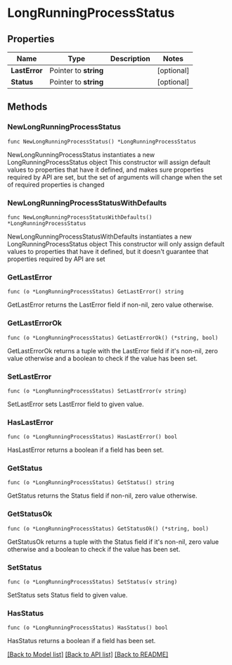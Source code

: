 # LongRunningProcessStatus

## Properties

Name | Type | Description | Notes
------------ | ------------- | ------------- | -------------
**LastError** | Pointer to **string** |  | [optional] 
**Status** | Pointer to **string** |  | [optional] 

## Methods

### NewLongRunningProcessStatus

`func NewLongRunningProcessStatus() *LongRunningProcessStatus`

NewLongRunningProcessStatus instantiates a new LongRunningProcessStatus object
This constructor will assign default values to properties that have it defined,
and makes sure properties required by API are set, but the set of arguments
will change when the set of required properties is changed

### NewLongRunningProcessStatusWithDefaults

`func NewLongRunningProcessStatusWithDefaults() *LongRunningProcessStatus`

NewLongRunningProcessStatusWithDefaults instantiates a new LongRunningProcessStatus object
This constructor will only assign default values to properties that have it defined,
but it doesn't guarantee that properties required by API are set

### GetLastError

`func (o *LongRunningProcessStatus) GetLastError() string`

GetLastError returns the LastError field if non-nil, zero value otherwise.

### GetLastErrorOk

`func (o *LongRunningProcessStatus) GetLastErrorOk() (*string, bool)`

GetLastErrorOk returns a tuple with the LastError field if it's non-nil, zero value otherwise
and a boolean to check if the value has been set.

### SetLastError

`func (o *LongRunningProcessStatus) SetLastError(v string)`

SetLastError sets LastError field to given value.

### HasLastError

`func (o *LongRunningProcessStatus) HasLastError() bool`

HasLastError returns a boolean if a field has been set.

### GetStatus

`func (o *LongRunningProcessStatus) GetStatus() string`

GetStatus returns the Status field if non-nil, zero value otherwise.

### GetStatusOk

`func (o *LongRunningProcessStatus) GetStatusOk() (*string, bool)`

GetStatusOk returns a tuple with the Status field if it's non-nil, zero value otherwise
and a boolean to check if the value has been set.

### SetStatus

`func (o *LongRunningProcessStatus) SetStatus(v string)`

SetStatus sets Status field to given value.

### HasStatus

`func (o *LongRunningProcessStatus) HasStatus() bool`

HasStatus returns a boolean if a field has been set.


[[Back to Model list]](../README.md#documentation-for-models) [[Back to API list]](../README.md#documentation-for-api-endpoints) [[Back to README]](../README.md)


